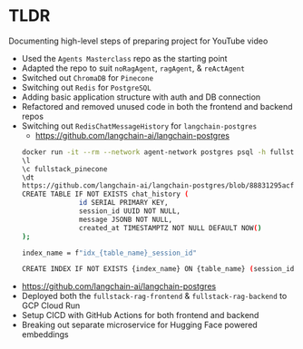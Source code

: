 # TLDR

Documenting high-level steps of preparing project for YouTube video

- Used the `Agents Masterclass` repo as the starting point
- Adapted the repo to suit `noRagAgent`, `ragAgent`, & `reActAgent`
- Switched out `ChromaDB` for `Pinecone`
- Switching out `Redis` for `PostgreSQL`
- Adding basic application structure with auth and DB connection
- Refactored and removed unused code in both the frontend and backend repos
- Switching out `RedisChatMessageHistory` for `langchain-postgres`
  - https://github.com/langchain-ai/langchain-postgres
  ```.sh + psql + pseudocode
  docker run -it --rm --network agent-network postgres psql -h fullstack-pinecone -U postgres
  \l
  \c fullstack_pinecone
  \dt
  https://github.com/langchain-ai/langchain-postgres/blob/88831295acfb7bae3184c124ba82aaf2000dd3a9/langchain_postgres/chat_message_histories.py#L21
  CREATE TABLE IF NOT EXISTS chat_history (
                id SERIAL PRIMARY KEY,
                session_id UUID NOT NULL,
                message JSONB NOT NULL,
                created_at TIMESTAMPTZ NOT NULL DEFAULT NOW()
  );

  index_name = f"idx_{table_name}_session_id"

  CREATE INDEX IF NOT EXISTS {index_name} ON {table_name} (session_id); √
  ```
- https://github.com/langchain-ai/langchain-postgres
- Deployed both the `fullstack-rag-frontend` & `fullstack-rag-backend` to GCP Cloud Run
- Setup CICD with GitHub Actions for both frontend and backend
- Breaking out separate microservice for Hugging Face powered embeddings